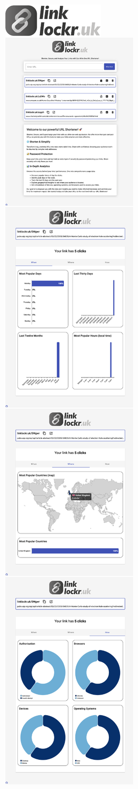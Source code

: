 <a href="https://www.linklockr.uk/" target="_blank"><img src="./front/src/assets/logo.png" width="300"></a><br>
<img src="linklockr.uk_.png" width=400><br>
<img src="linklockr.uk_SWgwr_usage_when.png" width=400><br>
<img src="linklockr.uk_SWgwr_usage_where.png" width=400><br>
<img src="linklockr.uk_SWgwr_usage_how.png" width=400><br>
